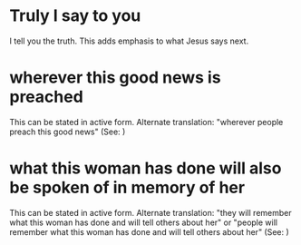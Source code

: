 
# Truly I say to you
I tell you the truth. This adds emphasis to what Jesus says next.

# wherever this good news is preached
This can be stated in active form. Alternate translation: "wherever people preach this good news" (See: )

# what this woman has done will also be spoken of in memory of her
This can be stated in active form. Alternate translation: "they will remember what this woman has done and will tell others about her" or "people will remember what this woman has done and will tell others about her" (See: )